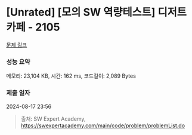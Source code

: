 # [Unrated] [모의 SW 역량테스트] 디저트 카페 - 2105 

[문제 링크](https://swexpertacademy.com/main/code/problem/problemDetail.do?contestProbId=AV5VwAr6APYDFAWu) 

### 성능 요약

메모리: 23,104 KB, 시간: 162 ms, 코드길이: 2,089 Bytes

### 제출 일자

2024-08-17 23:56



> 출처: SW Expert Academy, https://swexpertacademy.com/main/code/problem/problemList.do